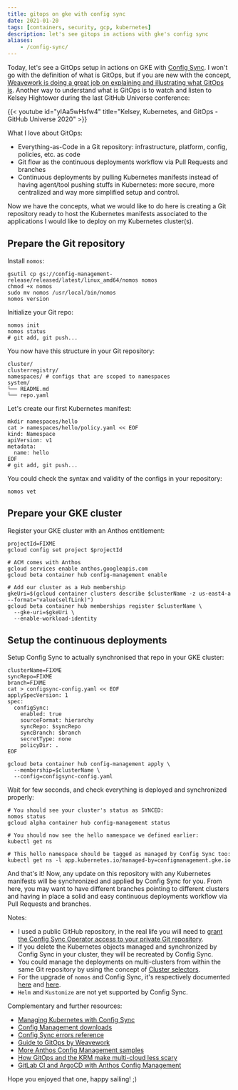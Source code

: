 ```yaml
---
title: gitops on gke with config sync
date: 2021-01-20
tags: [containers, security, gcp, kubernetes]
description: let's see gitops in actions with gke's config sync
aliases:
    - /config-sync/
---
```

Today, let's see a GitOps setup in actions on GKE with [Config Sync](https://cloud.google.com/anthos-config-management/docs/config-sync-overview). I won't go with the definition of what is GitOps, but if you are new with the concept, [Weavework is doing a great job on explaining and illustrating what GitOps is](https://www.weave.works/technologies/gitops/). Another way to understand what is GitOps is to watch and listen to Kelsey Hightower during the last GitHub Universe conference: 

{{< youtube id="yIAa5wHsfw4" title="Kelsey, Kubernetes, and GitOps - GitHub Universe 2020" >}}

What I love about GitOps:
- Everything-as-Code in a Git repository: infrastructure, platform, config, policies, etc. as code
- Git flow as the continuous deployments workflow via Pull Requests and branches
- Continuous deployments by pulling Kubernetes manifests instead of having agent/tool pushing stuffs in Kubernetes: more secure, more centralized and way more simplified setup and control.

Now we have the concepts, what we would like to do here is creating a Git repository ready to host the Kubernetes manifests associated to the applications I would like to deploy on my Kubernetes cluster(s).

## Prepare the Git repository

Install `nomos`:
```
gsutil cp gs://config-management-release/released/latest/linux_amd64/nomos nomos
chmod +x nomos
sudo mv nomos /usr/local/bin/nomos
nomos version
```

Initialize your Git repo:
```
nomos init
nomos status
# git add, git push...
```

You now have this structure in your Git repository:
```
cluster/
clusterregistry/
namespaces/ # configs that are scoped to namespaces
system/
└── README.md
└── repo.yaml
```

Let's create our first Kubernetes manifest:
```
mkdir namespaces/hello
cat > namespaces/hello/policy.yaml << EOF
kind: Namespace
apiVersion: v1
metadata:
  name: hello
EOF
# git add, git push...
```

You could check the syntax and validity of the configs in your repository:
```
nomos vet
```

## Prepare your GKE cluster

Register your GKE cluster with an Anthos entitlement:
```
projectId=FIXME
gcloud config set project $projectId

# ACM comes with Anthos
gcloud services enable anthos.googleapis.com
gcloud beta container hub config-management enable

# Add our cluster as a Hub membership
gkeUri=$(gcloud container clusters describe $clusterName -z us-east4-a --format="value(selfLink)")
gcloud beta container hub memberships register $clusterName \
  --gke-uri=$gkeUri \
  --enable-workload-identity
```

## Setup the continuous deployments

Setup Config Sync to actually synchronised that repo in your GKE cluster:
```
clusterName=FIXME
syncRepo=FIXME
branch=FIXME
cat > configsync-config.yaml << EOF
applySpecVersion: 1
spec:
  configSync:
    enabled: true
    sourceFormat: hierarchy
    syncRepo: $syncRepo
    syncBranch: $branch
    secretType: none
    policyDir: .
EOF

gcloud beta container hub config-management apply \
  --membership=$clusterName \
  --config=configsync-config.yaml
```

Wait for few seconds, and check everything is deployed and synchronized properly:
```
# You should see your cluster's status as SYNCED:
nomos status
gcloud alpha container hub config-management status

# You should now see the hello namespace we defined earlier:
kubectl get ns

# This hello namespace should be tagged as managed by Config Sync too:
kubectl get ns -l app.kubernetes.io/managed-by=configmanagement.gke.io
```

And that's it! Now, any update on this repository with any Kubernetes manifests will be synchronized and applied by Config Sync for you. From here, you may want to have different branches pointing to different clusters and having in place a solid and easy continuous deployments workflow via Pull Requests and branches.

Notes:
- I used a public GitHub repository, in the real life you will need to [grant the Config Sync Operator access to your private Git repository](https://cloud.google.com/anthos-config-management/docs/how-to/installing-config-sync#git-creds-secret).
- If you delete the Kubernetes objects managed and synchronized by Config Sync in your cluster, they will be recreated by Config Sync.
- You could manage the deployments on multi-clusters from within the same Git repository by using the concept of [Cluster selectors](https://cloud.google.com/anthos-config-management/docs/how-to/cluster-scoped-objects).
- For the upgrade of `nomos` and Config Sync, it's respectively documented [here](https://cloud.google.com/anthos-config-management/docs/how-to/nomos-command#installing) and [here](https://cloud.google.com/anthos-config-management/docs/how-to/upgrading-config-sync).
- `Helm` and `Kustomize` are not yet supported by Config Sync.

Complementary and further resources:
- [Managing Kubernetes with Config Sync](https://youtu.be/_MrHbQKbPDY)
- [Config Management downloads](https://cloud.google.com/anthos-config-management/docs/downloads)
- [Config Sync errors reference](https://cloud.google.com/anthos-config-management/docs/reference/errors)
- [Guide to GitOps by Weavework](https://www.weave.works/technologies/gitops/)
- [More Anthos Config Management samples](https://github.com/GoogleCloudPlatform/csp-config-management)
- [How GitOps and the KRM make multi-cloud less scary](https://seroter.com/2021/01/12/how-gitops-and-the-krm-make-multi-cloud-less-scary/)
- [GitLab CI and ArgoCD with Anthos Config Management](https://www.arctiq.ca/our-blog/2021/1/18/cicd-pipelines-using-gitlab-ci-argo-cd-with-anthos-config-management/)

Hope you enjoyed that one, happy sailing! ;)